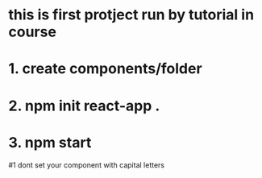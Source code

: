 # this is first protject run by tutorial in course
# 1. create components/folder
# 2. npm init react-app .
# 3. npm start

#1 dont set your component with capital letters


